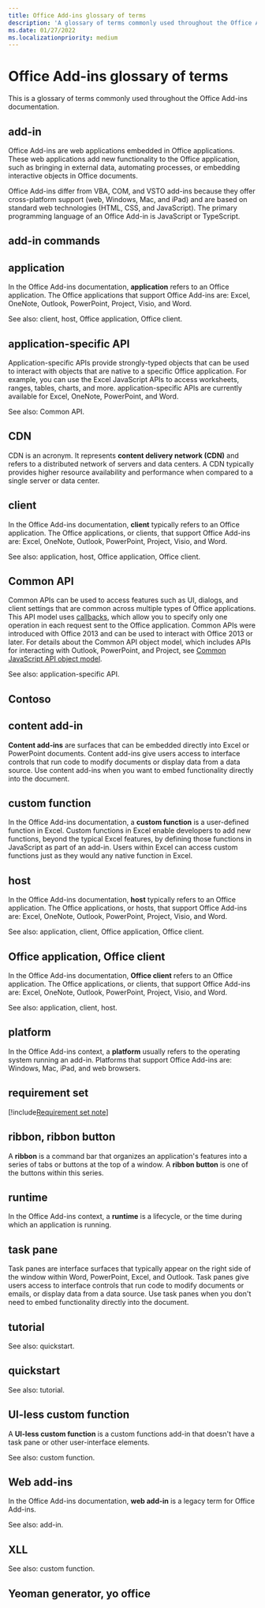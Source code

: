 ```yaml
---
title: Office Add-ins glossary of terms
description: 'A glossary of terms commonly used throughout the Office Add-ins documentation.'
ms.date: 01/27/2022
ms.localizationpriority: medium
---
```


# Office Add-ins glossary of terms

This is a glossary of terms commonly used throughout the Office Add-ins documentation.

## add-in

Office Add-ins are web applications embedded in Office applications. These web applications add new functionality to the Office application, such as bringing in external data, automating processes, or embedding interactive objects in Office documents.

Office Add-ins differ from VBA, COM, and VSTO add-ins because they offer cross-platform support (web, Windows, Mac, and iPad) and are based on standard web technologies (HTML, CSS, and JavaScript). The primary programming language of an Office Add-in is JavaScript or TypeScript.

## add-in commands

## application

In the Office Add-ins documentation, **application** refers to an Office application. The Office applications that support Office Add-ins are: Excel, OneNote, Outlook, PowerPoint, Project, Visio, and Word.

See also: client, host, Office application, Office client.

## application-specific API

Application-specific APIs provide strongly-typed objects that can be used to interact with objects that are native to a specific Office application. For example, you can use the Excel JavaScript APIs to access worksheets, ranges, tables, charts, and more. application-specific APIs are currently available for Excel, OneNote, PowerPoint, and Word.

See also: Common API.

## CDN

CDN is an acronym. It represents **content delivery network (CDN)** and refers to a distributed network of servers and data centers. A CDN typically provides higher resource availability and performance when compared to a single server or data center.

## client

In the Office Add-ins documentation, **client** typically refers to an Office application. The Office applications, or clients, that support Office Add-ins are: Excel, OneNote, Outlook, PowerPoint, Project, Visio, and Word.

See also: application, host, Office application, Office client.

## Common API

Common APIs can be used to access features such as UI, dialogs, and client settings that are common across multiple types of Office applications. This API model uses [callbacks](https://developer.mozilla.org/docs/Glossary/Callback_function), which allow you to specify only one operation in each request sent to the Office application. Common APIs were introduced with Office 2013 and can be used to interact with Office 2013 or later. For details about the Common API object model, which includes APIs for interacting with Outlook, PowerPoint, and Project, see [Common JavaScript API object model](../develop/office-javascript-api-object-model.md).

See also: application-specific API.

## Contoso

## content add-in

**Content add-ins** are surfaces that can be embedded directly into Excel or PowerPoint documents. Content add-ins give users access to interface controls that run code to modify documents or display data from a data source. Use content add-ins when you want to embed functionality directly into the document.

## custom function

In the Office Add-ins documentation, a **custom function** is a user-defined function in Excel. Custom functions in Excel enable developers to add new functions, beyond the typical Excel features, by defining those functions in JavaScript as part of an add-in. Users within Excel can access custom functions just as they would any native function in Excel.

## host

In the Office Add-ins documentation, **host** typically refers to an Office application. The Office applications, or hosts, that support Office Add-ins are: Excel, OneNote, Outlook, PowerPoint, Project, Visio, and Word.

See also: application, client, Office application, Office client.

## Office application, Office client

In the Office Add-ins documentation, **Office client** refers to an Office application. The Office applications, or clients, that support Office Add-ins are: Excel, OneNote, Outlook, PowerPoint, Project, Visio, and Word.

See also: application, client, host.

## platform

In the Office Add-ins context, a **platform** usually refers to the operating system running an add-in. Platforms that support Office Add-ins are: Windows, Mac, iPad, and web browsers.

## requirement set

[!include[Requirement set note](../includes/office-js-requirement-sets.md)]

## ribbon, ribbon button

A **ribbon** is a command bar that organizes an application's features into a series of tabs or buttons at the top of a window. A **ribbon button** is one of the buttons within this series.

## runtime

In the Office Add-ins context, a **runtime** is a lifecycle, or the time during which an application is running.

## task pane

Task panes are interface surfaces that typically appear on the right side of the window within Word, PowerPoint, Excel, and Outlook. Task panes give users access to interface controls that run code to modify documents or emails, or display data from a data source. Use task panes when you don't need to embed functionality directly into the document.

## tutorial

See also: quickstart.

## quickstart

See also: tutorial.

## UI-less custom function

A **UI-less custom function** is a custom functions add-in that doesn't have a task pane or other user-interface elements.

See also: custom function.

## Web add-ins

In the Office Add-ins documentation, **web add-in** is a legacy term for Office Add-ins.

See also: add-in.

## XLL

See also: custom function.

## Yeoman generator, yo office
